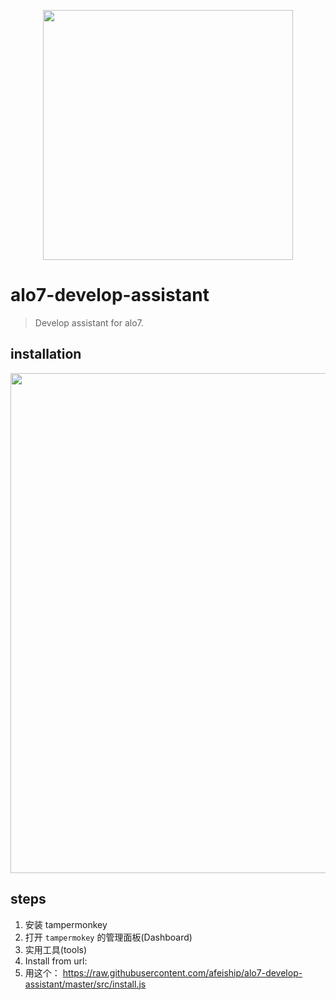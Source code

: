 <p align="center">
  <img src="https://tva1.sinaimg.cn/large/007S8ZIlgy1ggl0vbsvh5j312g0i2wh2.jpg" width="400">
</p>

# alo7-develop-assistant
> Develop assistant for alo7.

## installation
<img width="800" src="https://tva1.sinaimg.cn/large/007S8ZIlgy1ggl0ds8tvej30xp0u0n1d.jpg" />

## steps
1. 安装 tampermonkey
2. 打开 `tampermokey` 的管理面板(Dashboard)
3. 实用工具(tools)
4. Install from url:
5. 用这个： https://raw.githubusercontent.com/afeiship/alo7-develop-assistant/master/src/install.js

